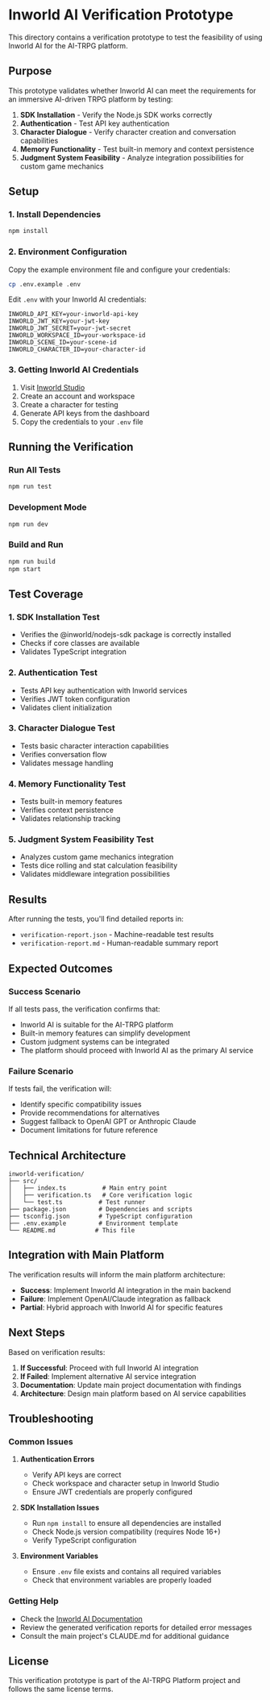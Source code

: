 # Inworld AI Verification Prototype

This directory contains a verification prototype to test the feasibility of using Inworld AI for the AI-TRPG platform.

## Purpose

This prototype validates whether Inworld AI can meet the requirements for an immersive AI-driven TRPG platform by testing:

1. **SDK Installation** - Verify the Node.js SDK works correctly
2. **Authentication** - Test API key authentication
3. **Character Dialogue** - Verify character creation and conversation capabilities
4. **Memory Functionality** - Test built-in memory and context persistence
5. **Judgment System Feasibility** - Analyze integration possibilities for custom game mechanics

## Setup

### 1. Install Dependencies

```bash
npm install
```

### 2. Environment Configuration

Copy the example environment file and configure your credentials:

```bash
cp .env.example .env
```

Edit `.env` with your Inworld AI credentials:

```env
INWORLD_API_KEY=your-inworld-api-key
INWORLD_JWT_KEY=your-jwt-key
INWORLD_JWT_SECRET=your-jwt-secret
INWORLD_WORKSPACE_ID=your-workspace-id
INWORLD_SCENE_ID=your-scene-id
INWORLD_CHARACTER_ID=your-character-id
```

### 3. Getting Inworld AI Credentials

1. Visit [Inworld Studio](https://studio.inworld.ai/)
2. Create an account and workspace
3. Create a character for testing
4. Generate API keys from the dashboard
5. Copy the credentials to your `.env` file

## Running the Verification

### Run All Tests

```bash
npm run test
```

### Development Mode

```bash
npm run dev
```

### Build and Run

```bash
npm run build
npm start
```

## Test Coverage

### 1. SDK Installation Test
- Verifies the @inworld/nodejs-sdk package is correctly installed
- Checks if core classes are available
- Validates TypeScript integration

### 2. Authentication Test
- Tests API key authentication with Inworld services
- Verifies JWT token configuration
- Validates client initialization

### 3. Character Dialogue Test
- Tests basic character interaction capabilities
- Verifies conversation flow
- Validates message handling

### 4. Memory Functionality Test
- Tests built-in memory features
- Verifies context persistence
- Validates relationship tracking

### 5. Judgment System Feasibility Test
- Analyzes custom game mechanics integration
- Tests dice rolling and stat calculation feasibility
- Validates middleware integration possibilities

## Results

After running the tests, you'll find detailed reports in:

- `verification-report.json` - Machine-readable test results
- `verification-report.md` - Human-readable summary report

## Expected Outcomes

### Success Scenario
If all tests pass, the verification confirms that:
- Inworld AI is suitable for the AI-TRPG platform
- Built-in memory features can simplify development
- Custom judgment systems can be integrated
- The platform should proceed with Inworld AI as the primary AI service

### Failure Scenario
If tests fail, the verification will:
- Identify specific compatibility issues
- Provide recommendations for alternatives
- Suggest fallback to OpenAI GPT or Anthropic Claude
- Document limitations for future reference

## Technical Architecture

```
inworld-verification/
├── src/
│   ├── index.ts          # Main entry point
│   ├── verification.ts   # Core verification logic
│   └── test.ts          # Test runner
├── package.json         # Dependencies and scripts
├── tsconfig.json        # TypeScript configuration
├── .env.example         # Environment template
└── README.md           # This file
```

## Integration with Main Platform

The verification results will inform the main platform architecture:

- **Success**: Implement Inworld AI integration in the main backend
- **Failure**: Implement OpenAI/Claude integration as fallback
- **Partial**: Hybrid approach with Inworld AI for specific features

## Next Steps

Based on verification results:

1. **If Successful**: Proceed with full Inworld AI integration
2. **If Failed**: Implement alternative AI service integration
3. **Documentation**: Update main project documentation with findings
4. **Architecture**: Design main platform based on AI service capabilities

## Troubleshooting

### Common Issues

1. **Authentication Errors**
   - Verify API keys are correct
   - Check workspace and character setup in Inworld Studio
   - Ensure JWT credentials are properly configured

2. **SDK Installation Issues**
   - Run `npm install` to ensure all dependencies are installed
   - Check Node.js version compatibility (requires Node 16+)
   - Verify TypeScript configuration

3. **Environment Variables**
   - Ensure `.env` file exists and contains all required variables
   - Check that environment variables are properly loaded

### Getting Help

- Check the [Inworld AI Documentation](https://docs.inworld.ai/)
- Review the generated verification reports for detailed error messages
- Consult the main project's CLAUDE.md for additional guidance

## License

This verification prototype is part of the AI-TRPG Platform project and follows the same license terms.